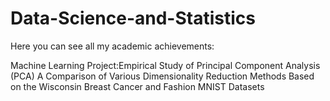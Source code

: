 # Data-Science-and-Statistics

Here you can see all my academic achievements:

Machine Learning Project:Empirical Study of Principal Component Analysis (PCA) A Comparison of Various Dimensionality Reduction Methods Based on the Wisconsin Breast Cancer and Fashion MNIST Datasets

